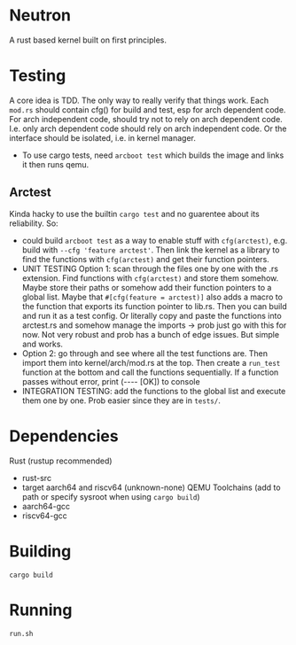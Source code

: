 # Neutron
A rust based kernel built on first principles.

# Testing
A core idea is TDD. The only way to really verify that things work. Each `mod.rs` should contain cfg() for build and test, esp for arch dependent code. For arch independent code, should try not to rely on arch dependent code. I.e. only arch dependent code should rely on arch independent code. Or the interface should be isolated, i.e. in kernel manager.
- To use cargo tests, need `arcboot test` which builds the image and links it then runs qemu.

## Arctest
Kinda hacky to use the builtin `cargo test` and no guarentee about its reliability.
So:
- could build `arcboot test` as a way to enable stuff with `cfg(arctest)`, e.g. build with `--cfg 'feature arctest'`. Then link the kernel as a library to find the functions with `cfg(arctest)` and get their function pointers.
- UNIT TESTING Option 1: scan through the files one by one with the .rs extension. Find functions with `cfg(arctest)` and store them somehow. Maybe store their paths or somehow add their function pointers to a global list. Maybe that `#[cfg(feature = arctest)]` also adds a macro to the function that exports its function pointer to lib.rs. Then you can build and run it as a test config. Or literally copy and paste the functions into arctest.rs and somehow manage the imports -> prob just go with this for now.
Not very robust and prob has a bunch of edge issues. But simple and works.
- Option 2: go through and see where all the test functions are. Then import them into kernel/arch/mod.rs at the top. Then create a `run_test` function at the bottom and call the functions sequentially. If a function passes without error, print (---- [OK]) to console
- INTEGRATION TESTING: add the functions to the global list and execute them one by one. Prob easier since they are in `tests/`.

# Dependencies
Rust (rustup recommended)
 - rust-src
 - target aarch64 and riscv64 (unknown-none)
QEMU
Toolchains (add to path or specify sysroot when using `cargo build`)
 - aarch64-gcc
 - riscv64-gcc

# Building
`cargo build`

# Running
`run.sh`
